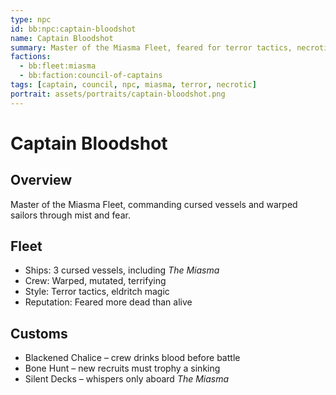 ```yaml
---
type: npc
id: bb:npc:captain-bloodshot
name: Captain Bloodshot
summary: Master of the Miasma Fleet, feared for terror tactics, necrotic rituals, and crews twisted by the mist.
factions:
  - bb:fleet:miasma
  - bb:faction:council-of-captains
tags: [captain, council, npc, miasma, terror, necrotic]
portrait: assets/portraits/captain-bloodshot.png
---
```

# Captain Bloodshot

## Overview
Master of the Miasma Fleet, commanding cursed vessels and warped sailors through mist and fear.

## Fleet
- Ships: 3 cursed vessels, including *The Miasma*  
- Crew: Warped, mutated, terrifying  
- Style: Terror tactics, eldritch magic  
- Reputation: Feared more dead than alive  

## Customs
- Blackened Chalice – crew drinks blood before battle  
- Bone Hunt – new recruits must trophy a sinking  
- Silent Decks – whispers only aboard *The Miasma*
